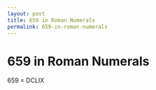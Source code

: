 ```yaml
---
layout: post
title: 659 in Roman Numerals
permalink: 659-in-roman-numerals
---
```


# 659 in Roman Numerals

659 = DCLIX
